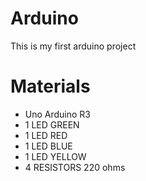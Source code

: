 # Arduino
This is my first arduino project

<h1>Materials</h1>
<ul>
  <li>Uno Arduino R3</li>
  <li>1 LED GREEN</li>
  <li>1 LED RED</li>
  <li>1 LED BLUE</li>
  <li>1 LED YELLOW</li>
  <li>4 RESISTORS 220 ohms</li>
</ul>
